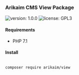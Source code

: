 ### Arikaim CMS View Package
![version: 1.0.0](https://img.shields.io/github/release/arikaim/view.svg)
![license: GPL3](https://img.shields.io/badge/License-GPLv3-blue.svg)
     

     
#### Requirements 
  * PHP 7.1


#### Install
```bash

composer require arikaim/view

```
